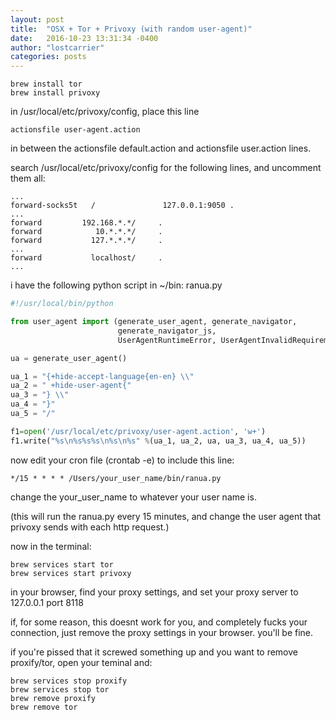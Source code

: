 ```yaml
---
layout: post
title:  "OSX + Tor + Privoxy (with random user-agent)"
date:   2016-10-23 13:31:34 -0400
author: "lostcarrier"
categories: posts
---
```


```
brew install tor
brew install privoxy
```
in /usr/local/etc/privoxy/config, place this line
```
actionsfile user-agent.action
```
in between the actionsfile default.action and actionsfile user.action lines.

search /usr/local/etc/privoxy/config for the following lines, and uncomment them all:

```
...
forward-socks5t   /               127.0.0.1:9050 .
...
forward         192.168.*.*/     .
forward            10.*.*.*/     .
forward           127.*.*.*/     .
...
forward           localhost/     .
...
```

i have the following python script in ~/bin:
ranua.py

``` python
#!/usr/local/bin/python

from user_agent import (generate_user_agent, generate_navigator,
                        generate_navigator_js,
                        UserAgentRuntimeError, UserAgentInvalidRequirements)

ua = generate_user_agent()

ua_1 = "{+hide-accept-language{en-en} \\"
ua_2 = " +hide-user-agent{"
ua_3 = "} \\"
ua_4 = "}"
ua_5 = "/"

f1=open('/usr/local/etc/privoxy/user-agent.action', 'w+')
f1.write("%s\n%s%s%s\n%s\n%s" %(ua_1, ua_2, ua, ua_3, ua_4, ua_5))
```

now edit your cron file (crontab -e) to include this line:
```
*/15 * * * * /Users/your_user_name/bin/ranua.py
```
change the your_user_name to whatever your user name is.

(this will run the ranua.py every 15 minutes, and change the user agent that privoxy sends with each http request.)

now in the terminal:

```
brew services start tor
brew services start privoxy
```

in your browser, find your proxy settings, and set your proxy server to 127.0.0.1 port 8118


if, for some reason, this doesnt work for you, and completely fucks your connection, just remove the proxy settings in your browser. you'll be fine.

if you're pissed that it screwed something up and you want to remove proxify/tor, open your teminal and:

```
brew services stop proxify
brew services stop tor
brew remove proxify
brew remove tor
```


